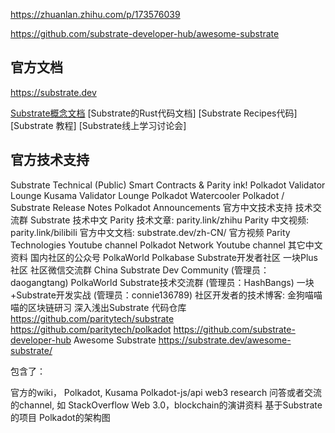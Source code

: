 https://zhuanlan.zhihu.com/p/173576039

https://github.com/substrate-developer-hub/awesome-substrate

## 官方文档
https://substrate.dev

[Substrate概念文档](https://link.zhihu.com/?target=https%3A//substrate.dev/docs/en/%3Futm_source%3Dzhihu%26utm_medium%3Dpost%26utm_campaign%3Dweekly_post)
[Substrate的Rust代码文档]
[Substrate Recipes代码]
[Substrate 教程]
[Substrate线上学习讨论会]

## 官方技术支持
Substrate Technical (Public)
Smart Contracts & Parity ink!
Polkadot Validator Lounge
Kusama Validator Lounge
Polkadot Watercooler
Polkadot / Substrate Release Notes
Polkadot Announcements
官方中文技术支持
技术交流群 Substrate 技术中文
Parity 技术文章: parity.link/zhihu
Parity 中文视频: parity.link/bilibili
官方中文文档: substrate.dev/zh-CN/
官方视频
Parity Technologies Youtube channel
Polkadot Network Youtube channel
其它中文资料
国内社区的公众号
PolkaWorld
Polkabase
Substrate开发者社区
一块Plus社区
社区微信交流群
China Substrate Dev Community (管理员：daogangtang)
PolkaWorld Substrate技术交流群 (管理员：HashBangs)
一块+Substrate开发实战 (管理员：connie136789)
社区开发者的技术博客:
金狗喵喵喵的区块链研习
深入浅出Substrate
代码仓库
https://github.com/paritytech/substrate
https://github.com/paritytech/polkadot
https://github.com/substrate-developer-hub
Awesome Substrate
https://substrate.dev/awesome-substrate/

包含了：

官方的wiki，
Polkadot, Kusama
Polkadot-js/api
web3 research
问答或者交流的channel, 如
StackOverflow
Web 3.0，blockchain的演讲资料
基于Substrate的项目
Polkadot的架构图

